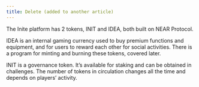 ```yaml
---
title: Delete (added to another article)
---
```

<!--StartFragment-->
The Inite platform has 2 tokens, INIT and IDEA, both built on NEAR Protocol.

IDEA is an internal gaming currency used to buy premium functions and equipment, and for users to reward each other for social activities. There is a program for minting and burning these tokens, covered later. 

INIT is a governance token. It’s available for staking and can be obtained in challenges. The number of tokens in circulation changes all the time and depends on players’ activity. 



<!--EndFragment-->